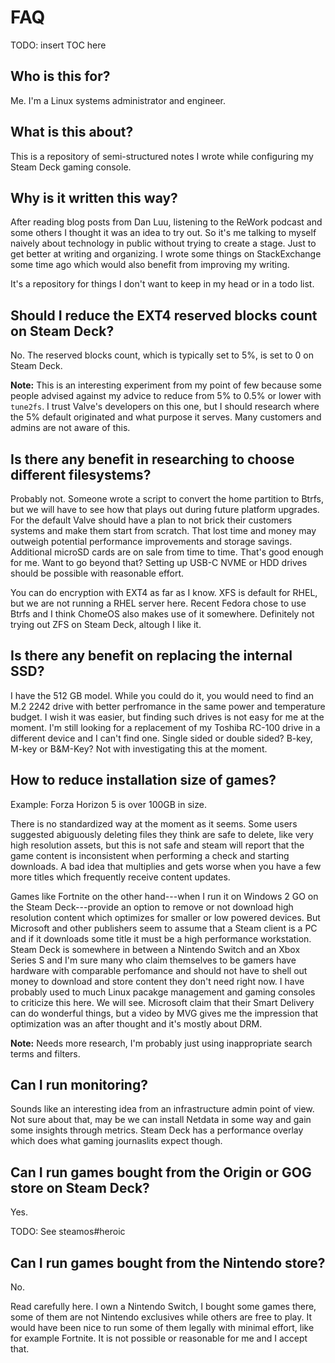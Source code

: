 # FAQ

TODO: insert TOC here


## Who is this for?

Me. I'm a Linux systems administrator and engineer.


## What is this about?

This is a repository of semi-structured notes I wrote while configuring my Steam
Deck gaming console.


## Why is it written this way?

After reading blog posts from Dan Luu, listening to the ReWork podcast and some
others I thought it was an idea to try out. So it's me talking to myself
naively about technology in public without trying to create a stage. Just to
get better at writing and organizing. I wrote some things on StackExchange some
time ago which would also benefit from improving my writing.

It's a repository for things I don't want to keep in my head or in a todo list.


## Should I reduce the EXT4 reserved blocks count on Steam Deck?

No. The reserved blocks count, which is typically set to 5%, is set to 0 on
Steam Deck.

**Note:** This is an interesting experiment from my point of few because some
people advised against my advice to reduce from 5% to 0.5% or lower with
`tune2fs`. I trust Valve's developers on this one, but I should research where
the 5% default originated and what purpose it serves. Many customers and admins
are not aware of this.


## Is there any benefit in researching to choose different filesystems?

Probably not. Someone wrote a script to convert the home partition to Btrfs, but
we will have to see how that plays out during future platform upgrades. For the
default Valve should have a plan to not brick their customers systems and make
them start from scratch. That lost time and money may outweigh potential
performance improvements and storage savings. Additional microSD cards are on
sale from time to time. That's good enough for me. Want to go beyond that?
Setting up USB-C NVME or HDD drives should be possible with reasonable effort.

You can do encryption with EXT4 as far as I know. XFS is default for RHEL, but
we are not running a RHEL server here. Recent Fedora chose to use Btrfs and I
think ChomeOS also makes use of it somewhere. Definitely not trying out ZFS on
Steam Deck, altough I like it.


## Is there any benefit on replacing the internal SSD?

I have the 512 GB model. While you could do it, you would need to find an M.2
2242 drive with better perfromance in the same power and temperature budget. I
wish it was easier, but finding such drives is not easy for me at the moment.
I'm still looking for a replacement of my Toshiba RC-100 drive in a different
device and I can't find one. Single sided or double sided? B-key, M-key or
B&M-Key? Not with investigating this at the moment.


## How to reduce installation size of games?

Example: Forza Horizon 5 is over 100GB in size.

There is no standardized way at the moment as it seems. Some users suggested
abiguously deleting files they think are safe to delete, like very high
resolution assets, but this is not safe and steam will report that the game
content is inconsistent when performing a check and starting downloads. A bad
idea that multiplies and gets worse when you have a few more titles which
frequently receive content updates.

Games like Fortnite on the other hand---when I run it on Windows 2 GO on the
Steam Deck---provide an option to remove or not download high resolution content
which optimizes for smaller or low powered devices. But Microsoft and other
publishers seem to assume that a Steam client is a PC and if it downloads some
title it must be a high performance workstation. Steam Deck is somewhere in
between a Nintendo Switch and an Xbox Series S and I'm sure many who claim
themselves to be gamers have hardware with comparable perfomance and should not
have to shell out money to download and store content they don't need right now.
I have probably used to much Linux pacakge management and gaming consoles to
criticize this here. We will see. Microsoft claim that their Smart Delivery can
do wonderful things, but a video by MVG gives me the impression that
optimization was an after thought and it's mostly about DRM.

**Note:** Needs more research, I'm probably just using inappropriate search
terms and filters.


## Can I run monitoring?

Sounds like an interesting idea from an infrastructure admin point of view. Not
sure about that, may be we can install Netdata in some way and gain some
insights through metrics. Steam Deck has a performance overlay which does what
gaming journaslits expect though.


## Can I run games bought from the Origin or GOG store on Steam Deck?

Yes.

TODO: See steamos#heroic


## Can I run games bought from the Nintendo store?

No.

Read carefully here. I own a Nintendo Switch, I bought some games there, some of
them are not Nintendo exclusives while others are free to play. It would have
been nice to run some of them legally with minimal effort, like for example
Fortnite. It is not possible or reasonable for me and I accept that.
